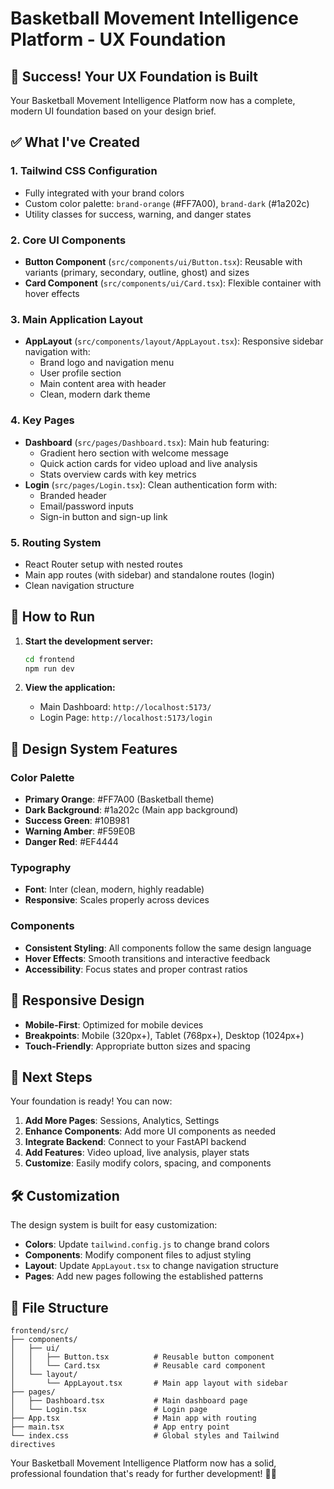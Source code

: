 # Basketball Movement Intelligence Platform - UX Foundation

## 🎉 Success! Your UX Foundation is Built

Your Basketball Movement Intelligence Platform now has a complete, modern UI foundation based on your design brief.

## ✅ What I've Created

### 1. **Tailwind CSS Configuration**
- Fully integrated with your brand colors
- Custom color palette: `brand-orange` (#FF7A00), `brand-dark` (#1a202c)
- Utility classes for success, warning, and danger states

### 2. **Core UI Components**
- **Button Component** (`src/components/ui/Button.tsx`): Reusable with variants (primary, secondary, outline, ghost) and sizes
- **Card Component** (`src/components/ui/Card.tsx`): Flexible container with hover effects

### 3. **Main Application Layout**
- **AppLayout** (`src/components/layout/AppLayout.tsx`): Responsive sidebar navigation with:
  - Brand logo and navigation menu
  - User profile section
  - Main content area with header
  - Clean, modern dark theme

### 4. **Key Pages**
- **Dashboard** (`src/pages/Dashboard.tsx`): Main hub featuring:
  - Gradient hero section with welcome message
  - Quick action cards for video upload and live analysis
  - Stats overview cards with key metrics
- **Login** (`src/pages/Login.tsx`): Clean authentication form with:
  - Branded header
  - Email/password inputs
  - Sign-in button and sign-up link

### 5. **Routing System**
- React Router setup with nested routes
- Main app routes (with sidebar) and standalone routes (login)
- Clean navigation structure

## 🚀 How to Run

1. **Start the development server:**
   ```bash
   cd frontend
   npm run dev
   ```

2. **View the application:**
   - Main Dashboard: `http://localhost:5173/`
   - Login Page: `http://localhost:5173/login`

## 🎨 Design System Features

### Color Palette
- **Primary Orange**: #FF7A00 (Basketball theme)
- **Dark Background**: #1a202c (Main app background)
- **Success Green**: #10B981
- **Warning Amber**: #F59E0B
- **Danger Red**: #EF4444

### Typography
- **Font**: Inter (clean, modern, highly readable)
- **Responsive**: Scales properly across devices

### Components
- **Consistent Styling**: All components follow the same design language
- **Hover Effects**: Smooth transitions and interactive feedback
- **Accessibility**: Focus states and proper contrast ratios

## 📱 Responsive Design

- **Mobile-First**: Optimized for mobile devices
- **Breakpoints**: Mobile (320px+), Tablet (768px+), Desktop (1024px+)
- **Touch-Friendly**: Appropriate button sizes and spacing

## 🔄 Next Steps

Your foundation is ready! You can now:

1. **Add More Pages**: Sessions, Analytics, Settings
2. **Enhance Components**: Add more UI components as needed
3. **Integrate Backend**: Connect to your FastAPI backend
4. **Add Features**: Video upload, live analysis, player stats
5. **Customize**: Easily modify colors, spacing, and components

## 🛠 Customization

The design system is built for easy customization:

- **Colors**: Update `tailwind.config.js` to change brand colors
- **Components**: Modify component files to adjust styling
- **Layout**: Update `AppLayout.tsx` to change navigation structure
- **Pages**: Add new pages following the established patterns

## 📁 File Structure

```
frontend/src/
├── components/
│   ├── ui/
│   │   ├── Button.tsx          # Reusable button component
│   │   └── Card.tsx            # Reusable card component
│   └── layout/
│       └── AppLayout.tsx       # Main app layout with sidebar
├── pages/
│   ├── Dashboard.tsx           # Main dashboard page
│   └── Login.tsx               # Login page
├── App.tsx                     # Main app with routing
├── main.tsx                    # App entry point
└── index.css                   # Global styles and Tailwind directives
```

Your Basketball Movement Intelligence Platform now has a solid, professional foundation that's ready for further development! 🏀✨
